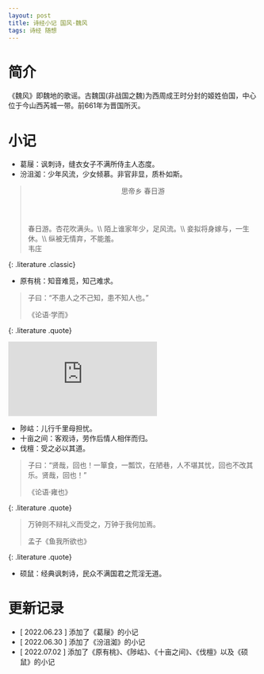 ```yaml
---
layout: post
title: 诗经小记 国风·魏风
tags: 诗经 随想
---
```


# 简介

《魏风》即魏地的歌谣。古魏国(非战国之魏)为西周成王时分封的姬姓伯国，中心位于今山西芮城一带。前661年为晋国所灭。

# 小记

- 葛屦：讽刺诗，缝衣女子不满所侍主人态度。
- 汾沮洳：少年风流，少女倾慕。非官非显，质朴如斯。

> <header>思帝乡 春日游</header>
> 春日游。杏花吹满头。\\
> 陌上谁家年少，足风流。\\
> 妾拟将身嫁与，一生休。\\
> 纵被无情弃，不能羞。
> <footer>韦庄</footer>
{: .literature .classic}

- 原有桃：知音难觅，知己难求。

> 子曰：“不患人之不己知，患不知人也。”
> <footer>《论语·学而》</footer>
{: .literature .quote}

<div class="video-frame"><iframe src="https://www.youtube.com/embed/78hx8gx8zCo" title="YouTube video player" frameborder="0" allowfullscreen></iframe></div>

- 陟岵：儿行千里母担忧。
- 十亩之间：客观诗，劳作后情人相伴而归。
- 伐檀：受之必以其道。


> 子曰：“贤哉，回也！一箪食，一瓢饮，在陋巷，人不堪其忧，回也不改其乐。贤哉，回也！”
> <footer>《论语·雍也》</footer>
{: .literature .quote}

> 万钟则不辩礼义而受之，万钟于我何加焉。
> <footer>孟子《鱼我所欲也》</footer>
{: .literature .quote}

- 硕鼠：经典讽刺诗，民众不满国君之荒淫无道。

# 更新记录

- [ 2022.06.23 ] 添加了《葛屦》的小记
- [ 2022.06.30 ] 添加了《汾沮洳》的小记
- [ 2022.07.02 ] 添加了《原有桃》、《陟岵》、《十亩之间》、《伐檀》以及《硕鼠》的小记
